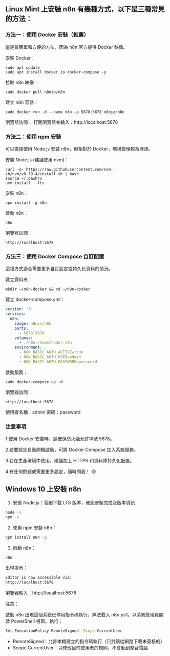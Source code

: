 ## Linux Mint 上安裝 n8n 有幾種方式，以下是三種常見的方法：

### 方法一：使用 Docker 安裝（推薦）

這是最簡單和方便的方法，因為 n8n 官方提供 Docker 映像。

安裝 Docker：
```
sudo apt update
sudo apt install docker.io docker-compose -y
```

拉取 n8n 映像：
```
sudo docker pull n8nio/n8n
```

建立 n8n 容器：
```
sudo docker run -d --name n8n -p 5678:5678 n8nio/n8n
```

瀏覽器訪問：
打開瀏覽器並輸入：http://localhost:5678


### 方法二：使用 npm 安裝

可以直接使用 Node.js 安裝 n8n，但相對於 Docker，環境管理較為麻煩。

安裝 Node.js (建議使用 nvm)：
```
curl -o- https://raw.githubusercontent.com/nvm-sh/nvm/v0.39.4/install.sh | bash
source ~/.bashrc
nvm install --lts
```

安裝 n8n：
```
npm install -g n8n
```

啟動 n8n：
```
n8n
```

瀏覽器訪問：
```
http://localhost:5678
```

### 方法三：使用 Docker Compose 自訂配置

這種方式適合需要更多自訂設定或持久化資料的情況。

建立資料夾：
```
mkdir ~/n8n-docker && cd ~/n8n-docker
```

建立 docker-compose.yml：
```yaml
version: '3'
services:
  n8n:
    image: n8nio/n8n
    ports:
      - 5678:5678
    volumes:
      - ./n8n:/home/node/.n8n
    environment:
      - N8N_BASIC_AUTH_ACTIVE=true
      - N8N_BASIC_AUTH_USER=admin
      - N8N_BASIC_AUTH_PASSWORD=password
```

啟動服務：
```
sudo docker-compose up -d
```

瀏覽器訪問：
```
http://localhost:5678
```

使用者名稱：admin
密碼：password

### 注意事項

1.使用 Docker 安裝時，請確保防火牆允許埠號 5678。

2.若要設定自動開機啟動，可將 Docker Compose 加入系統服務。

3.若在生產環境中使用，建議加上 HTTPS 和資料庫持久化配置。

4.有任何問題或需要更多設定，隨時問我！ 😄

## Windows 10 上安裝 n8n

1. 安裝 Node.js：官網下載 LTS 版本，確認安裝完成及版本資訊
```bash
node -v
npm -v
```

2. 使用 npm 安裝 n8n：
```bash
npm install n8n -g
```

3. 啟動 n8n：
```bash
n8n
```
出現提示：
```bash
Editor is now accessible via:
http://localhost:5678
```
瀏覽器輸入：http://localhost:5678

注意：

啟動 n8n 出現這個系統已停用指令碼執行，無法載入 n8n.ps1。以系統管理員開啟 PowerShell 視窗，執行：
```bash
Set-ExecutionPolicy RemoteSigned -Scope CurrentUser
```
* RemoteSigned：允許本機建立的指令碼執行（只封鎖從網路下載未簽核的）
* Scope CurrentUser：只修改目前使用者的規則，不會動到整台電腦



